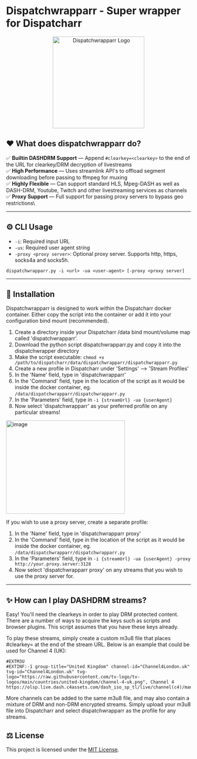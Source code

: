 # Dispatchwrapparr - Super wrapper for Dispatcharr

<p align="center">
  <img src="https://github.com/user-attachments/assets/eb65168b-e24f-4e0c-b17b-7d72021d1d15" height="250" alt="Dispatchwrapparr Logo" />
</p>


## ❤️ What does dispatchwrapparr do?

✅ **Builtin DASHDRM Support** — Append `#clearkey=<clearkey>` to the end of the URL for clearkey/DRM decryption of livestreams\
✅ **High Performance** — Uses streamlink API's to offload segment downloading before passing to ffmpeg for muxing\
✅ **Highly Flexible** — Can support standard HLS, Mpeg-DASH as well as DASH-DRM, Youtube, Twitch and other livestreaming services as channels\
✅ **Proxy Support** — Full support for passing proxy servers to bypass geo restrictions\

---

## ⚙️ CLI Usage

- `-i`: Required input URL
- `-us`: Required user agent string
- `-proxy <proxy server>`: Optional proxy server. Supports http, https, socks4a and socks5h.

```dispatchwrapparr.py -i <url> -ua <user-agent> [-proxy <proxy server]```

---

## 🚀 Installation

Dispatchwrapparr is designed to work within the Dispatcharr docker container. Either copy the script into the container or add it into your configuration bind mount (recommended).

1. Create a directory inside your Dispatcharr /data bind mount/volume map called 'dispatchwrapparr'.
2. Download the python script dispatchwrapparr.py and copy it into the dispatchwrapper directory
3. Make the script executable: ```chmod +x /path/to/dispatcharr/data/dispatchwrapparr/dispatchwrapparr.py```
4. Create a new profile in Dispatcharr under 'Settings' --> 'Stream Profiles'
5. In the 'Name' field, type in 'dispatchwrapparr'
6. In the 'Command' field, type in the location of the script as it would be inside the docker container, eg. ```/data/dispatchwrapparr/dispatchwrapparr.py```
7. In the 'Parameters' field, type in ```-i {streamUrl} -ua {userAgent}```
8. Now select 'dispatchwrapparr' as your preferred profile on any particular streams!

<img width="324" height="254" alt="image" src="https://github.com/user-attachments/assets/cee7ee08-102a-4b3b-9206-46a842e0b473" />

If you wish to use a proxy server, create a separate profile:

1. In the 'Name' field, type in 'dispatchwrapparr proxy'
2. In the 'Command' field, type in the location of the script as it would be inside the docker container, eg. ```/data/dispatchwrapparr/dispatchwrapparr.py```
3. In the 'Parameters' field, type in ```-i {streamUrl} -ua {userAgent} -proxy http://your.proxy.server:3128```
4. Now select 'dispatchwrapparr proxy' on any streams that you wish to use the proxy server for.

---

## ✨ How can I play DASHDRM streams?

Easy! You'll need the clearkeys in order to play DRM protected content. There are a number of ways to acquire the keys such as scripts and browser plugins.
This script assumes that you have these keys already.

To play these streams, simply create a custom m3u8 file that places #clearkey=<clearkey> at the end of the stream URL. Below is an example that could be used for Channel 4 (UK):

```channel-4-uk.m3u8
#EXTM3U
#EXTINF:-1 group-title="United Kingdom" channel-id="Channel4London.uk" tvg-id="Channel4London.uk" tvg-logo="https://raw.githubusercontent.com/tv-logo/tv-logos/main/countries/united-kingdom/channel-4-uk.png", Channel 4
https://olsp.live.dash.c4assets.com/dash_iso_sp_tl/live/channel(c4)/manifest.mpd#clearkey=5ce85f1aa5771900b952f0ba58857d7a
```

More channels can be added to the same m3u8 file, and may also contain a mixture of DRM and non-DRM encrypted streams.
Simply upload your m3u8 file into Dispatcharr and select dispatchwrapparr as the profile for any streams.

## ⚖️ License
This project is licensed under the [MIT License](LICENSE).
